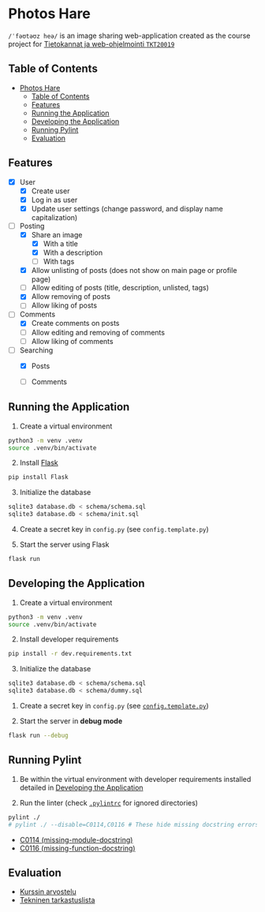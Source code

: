 # Photos Hare

`/ˈfəʊtəʊz heə/` is an image sharing web-application created as the course project for [Tietokannat ja web-ohjelmointi `TKT20019`](https://studies.helsinki.fi/kurssit/opintojakso/otm-f15d8b61-6e3e-47d2-8191-43a92d7d8607/TKT20019?cpId=hy-lv-76)


## Table of Contents
- [Photos Hare](#photos-hare)
  - [Table of Contents](#table-of-contents)
  - [Features](#features)
  - [Running the Application](#running-the-application)
  - [Developing the Application](#developing-the-application)
  - [Running Pylint](#running-pylint)
  - [Evaluation](#evaluation)



## Features

- [X] User
  - [X] Create user
  - [X] Log in as user
  - [X] Update user settings (change password, and display name capitalization)

- [ ] Posting
  - [X] Share an image
    - [X] With a title
    - [X] With a description
    - [ ] With tags
  - [X] Allow unlisting of posts (does not show on main page or profile page)
  - [ ] Allow editing of posts (title, description, unlisted, tags)
  - [X] Allow removing of posts
  - [ ] Allow liking of posts

- [ ] Comments
  - [X] Create comments on posts
  - [ ] Allow editing and removing of comments
  - [ ] Allow liking of comments

- [ ] Searching
  - [X] Posts
  - [ ] Comments


## Running the Application

1. Create a virtual environment
```bash
python3 -m venv .venv
source .venv/bin/activate
```

2. Install [Flask](https://pypi.org/project/Flask/)
```bash
pip install Flask
```

3. Initialize the database
```bash
sqlite3 database.db < schema/schema.sql
sqlite3 database.db < schema/init.sql
```

4. Create a secret key in `config.py` (see `config.template.py`)

5. Start the server using Flask
```bash
flask run
```

## Developing the Application

1. Create a virtual environment
```bash
python3 -m venv .venv
source .venv/bin/activate
```

2. Install developer requirements
```bash
pip install -r dev.requirements.txt
```

3. Initialize the database
```bash
sqlite3 database.db < schema/schema.sql
sqlite3 database.db < schema/dummy.sql
```

1. Create a secret key in `config.py` (see [`config.template.py`](/config.template.py))

2. Start the server in **debug mode**
```bash
flask run --debug
```


## Running Pylint

1. Be within the virtual environment with developer requirements installed detailed in [Developing the Application](#developing-the-application)

2. Run the linter (check [`.pylintrc`](/.pylintrc) for ignored directories)
```bash
pylint ./
# pylint ./ --disable=C0114,C0116 # These hide missing docstring errors
```

- [C0114 (missing-module-docstring)](https://sprytnyk.github.io/pylint-errors/plerr/errors/basic/C0114)
- [C0116 (missing-function-docstring)](https://sprytnyk.github.io/pylint-errors/plerr/errors/basic/C0116)


## Evaluation

- [Kurssin arvostelu](https://hy-tikawe.github.io/materiaali/arvostelu/)
- [Tekninen tarkastuslista](https://hy-tikawe.github.io/materiaali/lista/)
